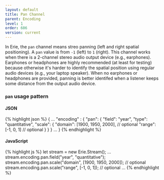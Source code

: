```yaml
---
layout: default
title: Pan Channel
parent: Encoding
level: 1
order: 606
version: current
---
```


In Erie, the `pan` channel means streo panning (left and right spatial positioning).
A `pan` value is from `-1` (left) to `1` (right).
This channel works when there is a 2-channel stereo audio output device (e.g., earphones).
Earphones or headphones are highly recommended (at least for testing)
because otherwise it's harder to identify the spatial position using regular audio devices (e.g., your laptop speaker).
When no earphones or headphones are provided, panning is better identifed when a listener keeps some distance from the output audio device.

### `pan` usage pattern

<code-groups>
<code-group>
<h4>JSON</h4>
{% highlight json %}
{
  ...
  "encoding" : {
    "pan": {
      "field": "year",
      "type": "quantitative",
      "scale": {
        "domain": [1900, 1950, 2000], // optional
        "range": [-1, 0, 1] // optional
      }
    }
  }
  ...
}
{% endhighlight %}
</code-group>
<code-group>
<h4>JavaScript</h4>
{% highlight js %}
let stream = new Erie.Stream();
...
stream.encoding.pan.field("year", "quantitative");
stream.encoding.pan.scale("domain", [1900, 1950, 2000]); // optional
stream.encoding.pan.scale("range", [-1, 0, 1]); // optional
...
{% endhighlight %}
</code-group>
</code-groups>

<!-- todo: example -->